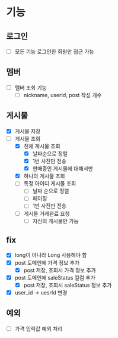 # 기능
## 로그인
- [ ] 모든 기능 로그인한 회원만 접근 가능

## 멤버
- [ ] 멤버 조회 기능
  - [ ] nickname, userId, post 작성 개수

## 게시물
- [x] 게시물 저장
- [ ] 게시물 조회
  - [x] 전체 게시물 조회
    - [x] 날짜순으로 정렬
    - [x] 1번 사진만 전송
    - [x] 판매중인 게시물에 대해서만
  - [x] 하나의 게시물 조회
  - [ ] 특정 아이디 게시물 조회
    - [ ] 날짜 순으로 정렬
    - [ ] 페이징
    - [ ] 1번 사진만 전송
  - [ ] 게시물 거래완료 요청
    - [ ] 자신의 게시물만 가능

## fix
- [x] long이 아니라 Long 사용해야 함
- [x] post 도메인에 가격 정보 추가
  - [x] post 저장, 조회시 가격 정보 추가
- [x] post 도메인에 saleStatus 컬럼 추가
  - [x] post 저장, 조회시 saleStatus 정보 추가
- [x] user_id -> uesrId 변경

## 예외
- [ ] 가격 입력값 예외 처리